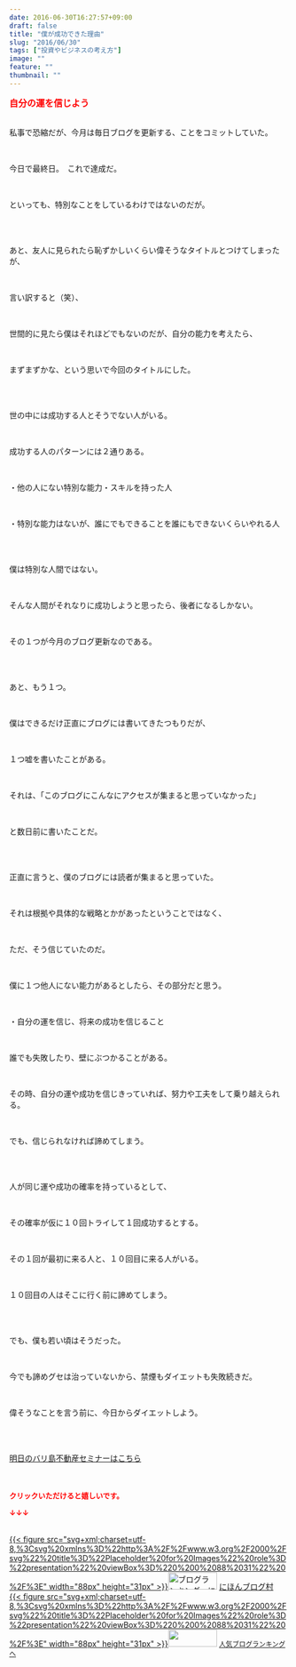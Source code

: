 ```yaml
---
date: 2016-06-30T16:27:57+09:00
draft: false
title: "僕が成功できた理由"
slug: "2016/06/30"
tags: ["投資やビジネスの考え方"]
image: ""
feature: ""
thumbnail: ""
---
```

<p><font color="#ff0000" size="3"><strong>自分の運を信じよう</strong></font></p><p><br/>私事で恐縮だが、今月は毎日ブログを更新する、ことをコミットしていた。</p><br/><p>今日で最終日。　これで達成だ。</p><br/><p>といっても、特別なことをしているわけではないのだが。</p><br/><p><br/>あと、友人に見られたら恥ずかしいくらい偉そうなタイトルとつけてしまったが、</p><br/><p>言い訳すると（笑）、</p><br/><p>世間的に見たら僕はそれほどでもないのだが、自分の能力を考えたら、</p><br/><p>まずまずかな、という思いで今回のタイトルにした。</p><br/><p><br/>世の中には成功する人とそうでない人がいる。</p><br/><p>成功する人のパターンには２通りある。</p><br/><p>・他の人にない特別な能力・スキルを持った人</p><br/><p>・特別な能力はないが、誰にでもできることを誰にもできないくらいやれる人</p><br/><p><br/>僕は特別な人間ではない。</p><br/><p>そんな人間がそれなりに成功しようと思ったら、後者になるしかない。</p><br/><p>その１つが今月のブログ更新なのである。</p><br/><p><br/>あと、もう１つ。</p><br/><p>僕はできるだけ正直にブログには書いてきたつもりだが、</p><br/><p>１つ嘘を書いたことがある。</p><br/><p>それは、「このブログにこんなにアクセスが集まると思っていなかった」</p><br/><p>と数日前に書いたことだ。</p><br/><p><br/>正直に言うと、僕のブログには読者が集まると思っていた。</p><br/><p>それは根拠や具体的な戦略とかがあったということではなく、</p><br/><p>ただ、そう信じていたのだ。</p><p><br/></p><p>僕に１つ他人にない能力があるとしたら、その部分だと思う。</p><br/><p>・自分の運を信じ、将来の成功を信じること</p><p><br/></p><p>誰でも失敗したり、壁にぶつかることがある。</p><br/><p>その時、自分の運や成功を信じきっていれば、努力や工夫をして乗り越えられる。</p><br/><p>でも、信じられなければ諦めてしまう。</p><br/><p><br/>人が同じ運や成功の確率を持っているとして、</p><br/><p>その確率が仮に１０回トライして１回成功するとする。</p><br/><p>その１回が最初に来る人と、１０回目に来る人がいる。</p><br/><p>１０回目の人はそこに行く前に諦めてしまう。</p><br/><p><br/>でも、僕も若い頃はそうだった。</p><br/><p>今でも諦めグセは治っていないから、禁煙もダイエットも失敗続きだ。</p><br/><p>偉そうなことを言う前に、今日からダイエットしよう。</p><p><br/><br/></p><p><a href="iin.co.jp" target="_blank">明日のバリ島不動産セミナーはこちら</a><br/><br/><br/></p><p><font color="#ff0000" size="2"><strong>クリックいただけると嬉しいです。<br/></strong></font></p><p><font color="#ff0000" size="2"><strong>↓↓↓</strong></font></p><p><br/><a href="http://www.blogmura.com/ranking.html" target="_blank">{{< figure src="svg+xml;charset=utf-8,%3Csvg%20xmlns%3D%22http%3A%2F%2Fwww.w3.org%2F2000%2Fsvg%22%20title%3D%22Placeholder%20for%20Images%22%20role%3D%22presentation%22%20viewBox%3D%220%200%2088%2031%22%20%2F%3E" width="88px" height="31px" >}}<noscript><img border="0" alt="ブログランキング・にほんブログ村へ" src="https://img-proxy.blog-video.jp/images?url=http%3A%2F%2Fwww.blogmura.com%2Fimg%2Fwww88_31.gif" width="88" height="31"></noscript></a> <a href="http://www.blogmura.com/ranking.html" target="_blank">にほんブログ村</a> <br/><a title="人気ブログランキングへ" href="link.php?1804582">{{< figure src="svg+xml;charset=utf-8,%3Csvg%20xmlns%3D%22http%3A%2F%2Fwww.w3.org%2F2000%2Fsvg%22%20title%3D%22Placeholder%20for%20Images%22%20role%3D%22presentation%22%20viewBox%3D%220%200%2088%2031%22%20%2F%3E" width="88px" height="31px" >}}<noscript><img border="0" src="https://blog.with2.net/img/banner/banner_22.gif" width="88" height="31"></noscript></a> <a style="FONT-SIZE: 12px" href="link.php?1804582">人気ブログランキングへ</a> </p>

